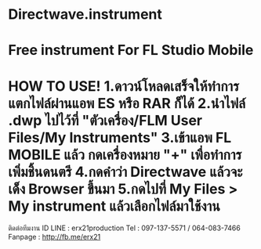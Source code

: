 # Directwave.instrument
Free instrument For FL Studio Mobile
==========================
HOW TO USE!
1.ดาวน์โหลดเสร็จให้ทำการแตกไฟล์ผ่านแอพ ES หรือ RAR ก็ได้
2.นำไฟล์ .dwp ไปไว้ที่ "ตัวเครื่อง/FLM User Files/My Instruments"
3.เข้าแอพ FL MOBILE แล้ว กดเครื่องหมาย "+" เพื่อทำการเพิ่มชิ้นดนตรี
4.กดคำว่า Directwave แล้วจะเด็ง Browser ขึ้นมา
5.กดไปที่ My Files > My instrument แล้วเลือกไฟล์มาใช้งาน
==========================
ติดต่อทีมงาน
ID LINE : erx21production
Tel : 097-137-5571 / 064-083-7466
Fanpage : http://fb.me/erx21
